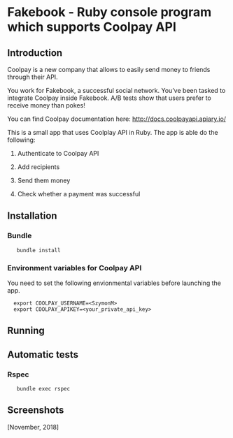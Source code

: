 # Fakebook - Ruby console program which supports Coolpay API

## Introduction

Coolpay is a new company that allows to easily send money to friends through their API.

You work for Fakebook, a successful social network. You’ve been tasked to integrate Coolpay inside Fakebook. A/B tests show that users prefer to receive money than pokes!

You can find Coolpay documentation here: http://docs.coolpayapi.apiary.io/

This is a small app that uses Coolplay API in Ruby. The app is able do the following:

1. Authenticate to Coolpay API

2. Add recipients

3. Send them money

4. Check whether a payment was successful

## Installation

### Bundle
```
   bundle install
```

### Environment variables for Coolpay API

You need to set the following envionmental variables before launching the app.

```
  export COOLPAY_USERNAME=<SzymonM>
  export COOLPAY_APIKEY=<your_private_api_key>
```

## Running

## Automatic tests

### Rspec
```
   bundle exec rspec
```   

## Screenshots

[November, 2018]